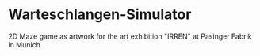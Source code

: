 # Warteschlangen-Simulator
2D Maze game as artwork for the art exhibition "IRREN" at Pasinger Fabrik in Munich
